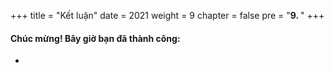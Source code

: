 +++
title = "Kết luận"
date = 2021
weight = 9
chapter = false
pre = "<b>9. </b>"
+++

#### Chúc mừng! Bây giờ bạn đã thành công:

- 